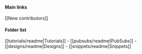 #### Main links
[[New contributors]]

#### Folder list
[[tutorials/readme|Tutorials]] - [[pubsubs/readme|PubSubs]] - [[designs/readme|Designs]] - [[snippets/readme|Snippets]]
